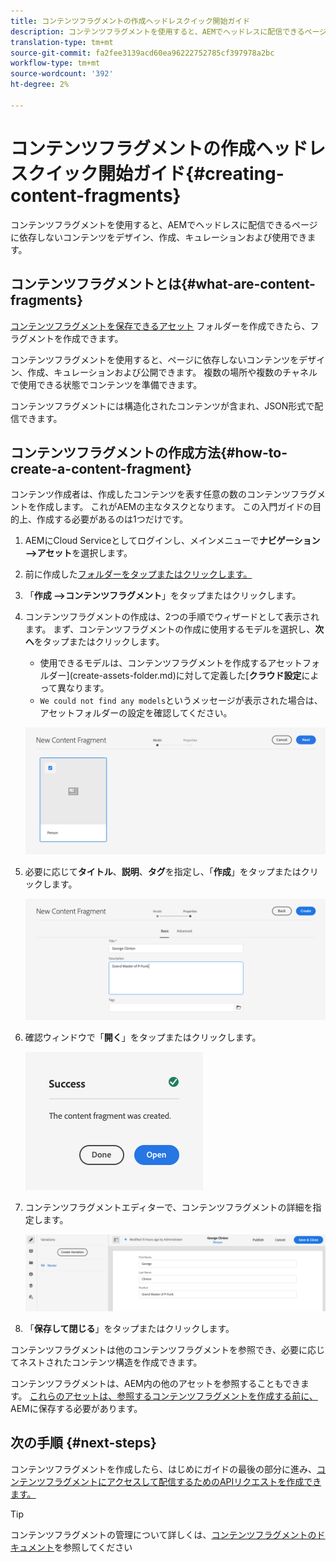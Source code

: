 ```yaml
---
title: コンテンツフラグメントの作成ヘッドレスクイック開始ガイド
description: コンテンツフラグメントを使用すると、AEMでヘッドレスに配信できるページに依存しないコンテンツをデザイン、作成、キュレーションおよび使用できます。
translation-type: tm+mt
source-git-commit: fa2fee3139acd60ea96222752785cf397978a2bc
workflow-type: tm+mt
source-wordcount: '392'
ht-degree: 2%

---
```



# コンテンツフラグメントの作成ヘッドレスクイック開始ガイド{#creating-content-fragments}

コンテンツフラグメントを使用すると、AEMでヘッドレスに配信できるページに依存しないコンテンツをデザイン、作成、キュレーションおよび使用できます。

## コンテンツフラグメントとは{#what-are-content-fragments}

[コンテンツフラグメントを保存できるアセット](create-assets-folder.md) フォルダーを作成できたら、フラグメントを作成できます。

コンテンツフラグメントを使用すると、ページに依存しないコンテンツをデザイン、作成、キュレーションおよび公開できます。 複数の場所や複数のチャネルで使用できる状態でコンテンツを準備できます。

コンテンツフラグメントには構造化されたコンテンツが含まれ、JSON形式で配信できます。

## コンテンツフラグメントの作成方法{#how-to-create-a-content-fragment}

コンテンツ作成者は、作成したコンテンツを表す任意の数のコンテンツフラグメントを作成します。 これがAEMの主なタスクとなります。 この入門ガイドの目的上、作成する必要があるのは1つだけです。

1. AEMにCloud Serviceとしてログインし、メインメニューで&#x200B;**ナビゲーション —>アセット**&#x200B;を選択します。
1. 前に作成した[フォルダーをタップまたはクリックします。](create-assets-folder.md)
1. 「**作成 —>コンテンツフラグメント**」をタップまたはクリックします。
1. コンテンツフラグメントの作成は、2つの手順でウィザードとして表示されます。 まず、コンテンツフラグメントの作成に使用するモデルを選択し、**次へ**&#x200B;をタップまたはクリックします。
   * 使用できるモデルは、コンテンツフラグメントを作成するアセットフォルダー](create-assets-folder.md)に対して定義した&#x200B;[**クラウド設定**&#x200B;によって異なります。
   * `We could not find any models`というメッセージが表示された場合は、アセットフォルダーの設定を確認してください。

   ![コンテンツフラグメントモデルを選択](../assets/content-fragment-model-select.png)
1. 必要に応じて&#x200B;**タイトル**、**説明**、**タグ**&#x200B;を指定し、「**作成**」をタップまたはクリックします。

   ![コンテンツフラグメントを作成](../assets/content-fragment-create.png)
1. 確認ウィンドウで「**開く**」をタップまたはクリックします。

   ![コンテンツフラグメントが作成された確認](../assets/content-fragment-confirmation.png)
1. コンテンツフラグメントエディターで、コンテンツフラグメントの詳細を指定します。

   ![コンテンツフラグメントエディター](../assets/content-fragment-edit.png)
1. 「**保存して閉じる**」をタップまたはクリックします。

コンテンツフラグメントは他のコンテンツフラグメントを参照でき、必要に応じてネストされたコンテンツ構造を作成できます。

コンテンツフラグメントは、AEM内の他のアセットを参照することもできます。 [これらのアセットは、参照するコンテンツフラグメントを作成する前に、](/help/assets/manage-digital-assets.md) AEMに保存する必要があります。

## 次の手順 {#next-steps}

コンテンツフラグメントを作成したら、はじめにガイドの最後の部分に進み、[コンテンツフラグメントにアクセスして配信するためのAPIリクエストを作成できます。](create-api-request.md)

>[!TIP]
>
>コンテンツフラグメントの管理について詳しくは、[コンテンツフラグメントのドキュメント](/help/assets/content-fragments/content-fragments.md)を参照してください
